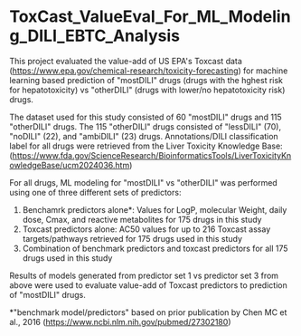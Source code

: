 # ToxCast_ValueEval_For_ML_Modeling_DILI_EBTC_Analysis

This project evaluated the value-add of US EPA's Toxcast data (https://www.epa.gov/chemical-research/toxicity-forecasting) for machine learning based prediction of "mostDILI" drugs (drugs with the hghest risk for hepatotoxicity) vs "otherDILI" (drugs with lower/no hepatotoxicity risk) drugs.

The dataset used for this study consisted of 60 "mostDILI" drugs and 115 "otherDILI" drugs. The 115 "otherDILI" drugs consisted of "lessDILI" (70), "noDILI" (22), and "ambiDILI" (23) drugs. Annotations/DILI classification label for all drugs were retrieved from the Liver Toxicity Knowledge Base: (https://www.fda.gov/ScienceResearch/BioinformaticsTools/LiverToxicityKnowledgeBase/ucm2024036.htm)

For all drugs, ML modeling for "mostDILI" vs "otherDILI" was performed using one of three different sets of predictors:
1. Benchamrk predictors alone*: Values for LogP, molecular Weight, daily dose, Cmax, and reactive metabolites for 175 drugs in this study
2. Toxcast predictors alone: AC50 values for up to 216 Toxcast assay targets/pathways retrieved for 175 drugs used in this study
3. Combination of benchmark predictors and toxcast predictors for all 175 drugs used in this study

Results of models generated from predictor set 1 vs predictor set 3 from above were used to evaluate value-add of Toxcast predictors to prediction of "mostDILI" drugs. 



*"benchmark model/predictors" based on prior publication by Chen MC et al., 2016 (https://www.ncbi.nlm.nih.gov/pubmed/27302180)
